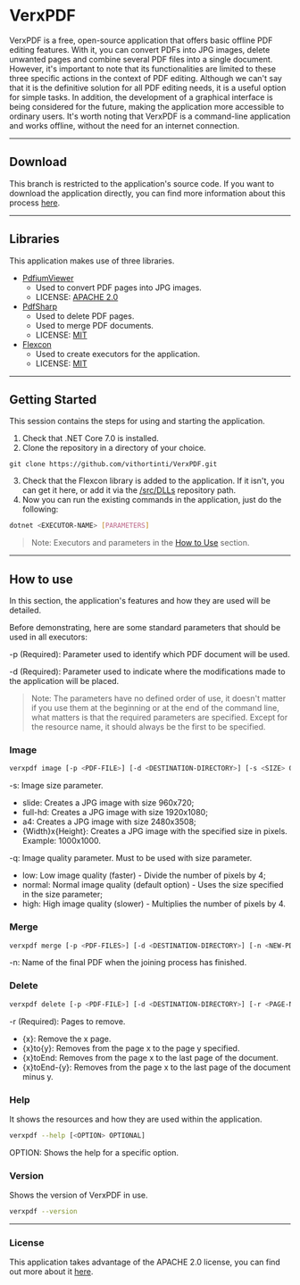 # VerxPDF
VerxPDF is a free, open-source application that offers basic offline PDF editing features. With it, you can convert PDFs into JPG images, delete unwanted pages and combine several PDF files into a single document. However, it's important to note that its functionalities are limited to these three specific actions in the context of PDF editing. Although we can't say that it is the definitive solution for all PDF editing needs, it is a useful option for simple tasks. In addition, the development of a graphical interface is being considered for the future, making the application more accessible to ordinary users. It's worth noting that VerxPDF is a command-line application and works offline, without the need for an internet connection.

---

## Download
This branch is restricted to the application's source code. If you want to download the application directly, you can find more information about this process [here](https://github.com/vithortinti/VerxPDF.App).

---

## Libraries
This application makes use of three libraries.
* [PdfiumViewer](https://github.com/pvginkel/PdfiumViewer)
    * Used to convert PDF pages into JPG images.
    * LICENSE: [APACHE 2.0](https://www.apache.org/licenses/LICENSE-2.0.html)
* [PdfSharp](https://www.pdfsharp.net/)
    * Used to delete PDF pages.
    * Used to merge PDF documents.
    * LICENSE: [MIT](https://mit-license.org/)
* [Flexcon](https://github.com/vithortinti/flexcon)
    * Used to create executors for the application.
    * LICENSE: [MIT](https://mit-license.org/)

---

## Getting Started
This session contains the steps for using and starting the application.

1. Check that .NET Core 7.0 is installed.
2. Clone the repository in a directory of your choice.
```
git clone https://github.com/vithortinti/VerxPDF.git
```
3. Check that the Flexcon library is added to the application. If it isn't, you can get it here, or add it via the [/src/DLLs](https://github.com/vithortinti/VerxPDF/tree/main/src/DLLs) repository path.
4. Now you can run the existing commands in the application, just do the following:
```bash
dotnet <EXECUTOR-NAME> [PARAMETERS]
```
> Note: Executors and parameters in the [How to Use](#how-to-use) section.

---

## How to use
In this section, the application's features and how they are used will be detailed.

Before demonstrating, here are some standard parameters that should be used in all executors:

-p (Required): Parameter used to identify which PDF document will be used. 

-d (Required): Parameter used to indicate where the modifications made to the application will be placed.

> Note: The parameters have no defined order of use, it doesn't matter if you use them at the beginning or at the end of the command line, what matters is that the required parameters are specified. Except for the resource name, it should always be the first to be specified.

### Image
```bash
verxpdf image [-p <PDF-FILE>] [-d <DESTINATION-DIRECTORY>] [-s <SIZE> OPTIONAL] [-q <QUALITY> OPTIONAL]
```
-s: Image size parameter.
- slide: Creates a JPG image with size 960x720;
- full-hd: Creates a JPG image with size 1920x1080;
- a4: Creates a JPG image with size 2480x3508;
- {Width}x{Height}: Creates a JPG image with the specified size in pixels. Example: 1000x1000.

-q: Image quality parameter. Must to be used with size parameter.
- low: Low image quality (faster) - Divide the number of pixels by 4;
- normal: Normal image quality (default option) - Uses the size specified in the size parameter;
- high: High image quality (slower) - Multiplies the number of pixels by 4.

### Merge
```bash
verxpdf merge [-p <PDF-FILES>] [-d <DESTINATION-DIRECTORY>] [-n <NEW-PDF-NAME> OPTIONAL]
```
-n: Name of the final PDF when the joining process has finished.

### Delete
```bash
verxpdf delete [-p <PDF-FILE>] [-d <DESTINATION-DIRECTORY>] [-r <PAGE-NUMBER | PAGE-INTERVAL>]
```
-r (Required): Pages to remove.
- {x}: Remove the x page.
- {x}to{y}: Removes from the page x to the page y specified.
- {x}toEnd: Removes from the page x to the last page of the document.
- {x}toEnd-{y}: Removes from the page x to the last page of the document minus y.

### Help
It shows the resources and how they are used within the application.

```bash
verxpdf --help [<OPTION> OPTIONAL]
```
OPTION: Shows the help for a specific option.

### Version
Shows the version of VerxPDF in use.

```bash
verxpdf --version
```
---

### License
This application takes advantage of the APACHE 2.0 license, you can find out more about it [here](https://www.apache.org/licenses/LICENSE-2.0.html).
